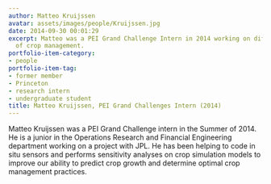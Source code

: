 ```yaml
---
author: Matteo Kruijssen
avatar: assets/images/people/Kruijssen.jpg
date: 2014-09-30 00:01:29
excerpt: Matteo was a PEI Grand Challenge Intern in 2014 working on different aspects
  of crop management.
portfolio-item-category:
- people
portfolio-item-tag:
- former member
- Princeton
- research intern
- undergraduate student
title: Matteo Kruijssen, PEI Grand Challenges Intern (2014)
---
```


 

Matteo Kruijssen was a PEI Grand Challenge intern in the Summer of 2014. He is a junior in the Operations Research and Financial Engineering department working on a project with JPL. He has been helping to code in situ sensors and performs sensitivity analyses on crop simulation models to improve our ability to predict crop growth and determine optimal crop management practices.